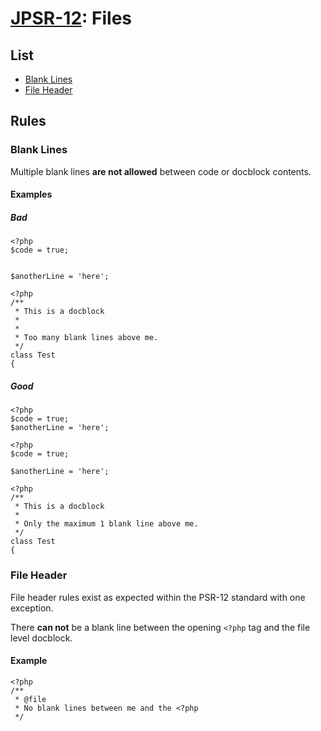 # [JPSR-12](../JPSR12.md): Files

## List

- [Blank Lines](#blank-lines)
- [File Header](#file-header)


## Rules

### Blank Lines

Multiple blank lines **are not allowed** between code or docblock contents.

#### Examples

##### Bad

```
<?php
$code = true;


$anotherLine = 'here';
```
```
<?php
/**
 * This is a docblock
 *
 *
 * Too many blank lines above me.
 */
class Test
{
```

##### Good

```
<?php
$code = true;
$anotherLine = 'here';
```
```
<?php
$code = true;

$anotherLine = 'here';
```
```
<?php
/**
 * This is a docblock
 *
 * Only the maximum 1 blank line above me.
 */
class Test
{
```

### File Header

File header rules exist as expected within the PSR-12 standard with one exception.

There **can not** be a blank line between the opening `<?php` tag and the file level docblock.

#### Example

```
<?php
/**
 * @file
 * No blank lines between me and the <?php
 */
```
